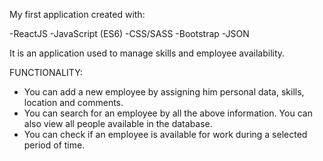 My first application created with:

-ReactJS
-JavaScript (ES6)
-CSS/SASS
-Bootstrap
-JSON

It is an application used to manage skills and employee availability.

FUNCTIONALITY:

- You can add a new employee by assigning him personal data, skills, location and comments.
- You can search for an employee by all the above information. You can also view all people available in the database.
- You can check if an employee is available for work during a selected period of time.
